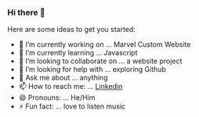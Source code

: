 ### Hi there 👋

Here are some ideas to get you started:

- 🔭 I’m currently working on ... Marvel Custom Website
- 🌱 I’m currently learning ... Javascript
- 👯 I’m looking to collaborate on ... a website project
- 🤔 I’m looking for help with ... exploring Github
- 💬 Ask me about ... anything
- 📫 How to reach me: ... [Linkedin](https://www.linkedin.com/in/gaurav-joshi-233135225/)
- 😄 Pronouns: ... He/Him
- ⚡ Fun fact: ... love to listen music 

